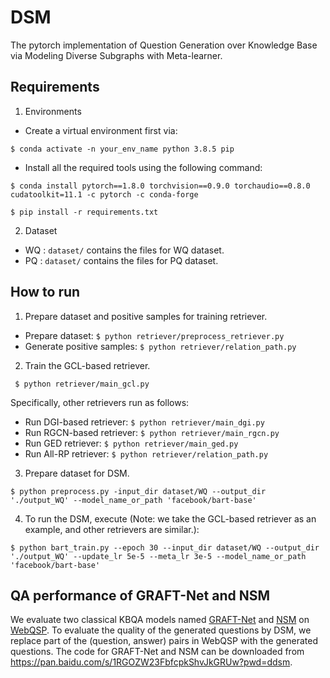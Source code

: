 # DSM
The pytorch implementation of Question Generation over Knowledge Base via Modeling Diverse Subgraphs with Meta-learner.

## Requirements
1. Environments
* Create a virtual environment first via:
```
$ conda activate -n your_env_name python 3.8.5 pip
```
* Install all the required tools using the following command:
```
$ conda install pytorch==1.8.0 torchvision==0.9.0 torchaudio==0.8.0 cudatoolkit=11.1 -c pytorch -c conda-forge

$ pip install -r requirements.txt
```
2. Dataset
* WQ : `dataset/` contains the files for WQ dataset. 
* PQ : `dataset/` contains the files for PQ dataset. 

## How to run 
1. Prepare dataset and positive samples for training retriever.
* Prepare dataset: 
``
$ python retriever/preprocess_retriever.py
``
* Generate positive samples: 
``
 $ python retriever/relation_path.py
``
2. Train the GCL-based retriever.
```
 $ python retriever/main_gcl.py
```
Specifically, other retrievers run as follows:
* Run DGI-based retriever: 
``
 $ python retriever/main_dgi.py
``
* Run RGCN-based retriever: 
``
 $ python retriever/main_rgcn.py
``
* Run GED retriever: 
``
$ python retriever/main_ged.py
``
* Run All-RP retriever: 
``
 $ python retriever/relation_path.py
``
3. Prepare dataset for DSM.
```
$ python preprocess.py -input_dir dataset/WQ --output_dir './output_WQ' --model_name_or_path 'facebook/bart-base'
```
4. To run the DSM, execute (Note: we take the GCL-based retriever as an example, and other retrievers are similar.):
```
$ python bart_train.py --epoch 30 --input_dir dataset/WQ --output_dir './output_WQ' --update_lr 5e-5 --meta_lr 3e-5 --model_name_or_path 'facebook/bart-base'
```
## QA performance of GRAFT-Net and NSM
We evaluate two classical KBQA models named [GRAFT-Net](https://arxiv.org/abs/1809.00782) and [NSM](https://arxiv.org/abs/2101.03737) on [WebQSP](https://aclanthology.org/P16-2033.pdf). To evaluate the quality of the generated questions by DSM, we replace part of the (question, answer) pairs in WebQSP with the generated questions. The code for GRAFT-Net and NSM can be downloaded from https://pan.baidu.com/s/1RGOZW23FbfcpkShvJkGRUw?pwd=ddsm.

